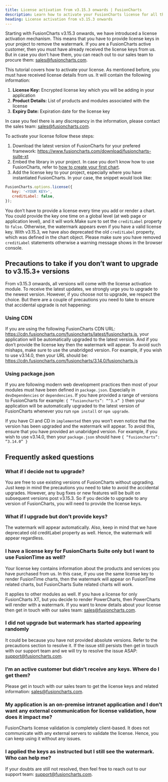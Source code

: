 ```yaml
---
title: License activation from v3.15.3 onwards | FusionCharts
description: Learn how to activate your FusionCharts license for all the packages after v.3.15.3.
heading: License activation from v3.15.3 onwards
---
```


Starting with FusionCharts v3.15.3 onwards, we have introduced a license activation mechanism. This means that you have to provide license keys in your project to remove the watermark. If you are a FusionCharts active customer, then you must have already received the license keys from us. But in case you don’t have them, you can reach out to our sales team to procure them: sales@fusioncharts.com.

This tutorial covers how to activate your license. As mentioned before, you must have received license details from us. It will contain the following information:

1. **License Key:** Encrypted license key which you will be adding in your application
2. **Product Details:** List of products and modules associated with the license
3. **Expiry Date:** Expiration date for the license key

In case you feel there is any discrepancy in the information, please contact the sales team: sales@fusioncharts.com.

To activate your license follow these steps:

1. Download the latest version of FusionCharts for your prefered framework: https://www.fusioncharts.com/download/fusioncharts-suite-xt
2. Embed the library in your project. In case you don’t know how to use FusionCharts, refer to [how to create your first chart](https://www.fusioncharts.com/dev/getting-started/plain-javascript/your-first-chart-using-plain-javascript).
3. Add the license key to your project, especially where you have instantiated FusionCharts. In your case, the snippet would look like:

```javascript
FusionCharts.options.license({
   key: '<YOUR KEY>',
   creditLabel: false,
});
```

You don’t have to provide a license every time you add or render a chart.
You could provide the key one time on a global level (at web page or application level), and it will work.Make sure to set the `creditLabel` property to `false`. Otherwise, the watermark appears even if you have a valid license key.
With v3.15.3, we have also deprecated the old `creditLabel` property, which was defined in the chart object. Please make sure you have removed `creditLabel` statements otherwise a warning message shows in the browser console.

## Precautions to take if you don’t want to upgrade to v3.15.3+ versions

From v3.15.3 onwards, all versions will come with the license activation module.
To receive the latest updates, we strongly urge you to upgrade to the newest version. However, if you choose not to upgrade, we respect the choice.
But there are a couple of precautions you need to take to ensure that accidental upgrade is not happening:

### Using CDN

If you are using the following FusionCharts CDN URL: https://cdn.fusioncharts.com/fusioncharts/latest/fusioncharts.js, your application will be automatically upgraded to the latest version. And if you don’t provide the license key then the watermark will appear. To avoid such mishaps, make sure to use the unabridged version. For example, if you wish to use v3.14.0, then your URL should be: https://cdn.fusioncharts.com/fusioncharts/3.14.0/fusioncharts.js

### Using package.json

If you are following modern web development practices then most of your modules must have been defined in `package.json`. Especially in `devDependencies` or `dependencies`. If you have provided a range of versions to FusionCharts for example: `{ “fusioncharts”: “^3.x” }` then your application will be automatically upgraded to the latest version of FusionCharts whenever you run `npm install` or `npm upgrade`.

If you have CI and CD in `implemented` then you won’t even notice that the version has been upgraded and the watermark will appear. To avoid this, ensure that you have provided an unabridged version. For example, if you wish to use v3.14.0, then your `package.json` should have `{ “fusioncharts”: “3.14.0” }`

## Frequently asked questions

### What if I decide not to upgrade?

You are free to use existing versions of FusionCharts without upgrading. Just keep in mind the precautions you need to take to avoid the accidental upgrades. However, any bug fixes or new features will be built on subsequent versions post v3.15.3. So if you decide to upgrade to any version of FusionCharts, you will need to provide the license keys.

### What if I upgrade but don’t provide keys?

The watermark will appear automatically. Also, keep in mind that we have deprecated old creditLabel property as well. Hence, the watermark will appear regardless.

### I have a license key for FusionCharts Suite only but I want to use FusionTime as well?

Your license key contains information about the products and services you have purchased from us. In this case, if you use the same license key to render FusionTime charts, then the watermark will appear on FusionTime related charts, but FusionCharts Suite related charts will work.

It applies to other modules as well. If you have a license for only FusionCharts XT, but you decide to render PowerCharts, then PowerCharts will render with a watermark. If you want to know details about your license then get in touch with our sales team: sales@fusioncharts.com.

### I did not upgrade but watermark has started appearing randomly

It could be because you have not provided absolute versions. Refer to the precautions section to resolve it. If the issue still persists then get in touch with our support team and we will try to resolve the issue ASAP: support@fusioncharts.com.

### I’m an active customer but didn’t receive any keys. Where do I get them?

Please get in touch with our sales team to get the license keys and related information: sales@fusioncharts.com.

### My application is an on-premise intranet application and I don’t want any external communication for license validation, how does it impact me?

FusionCharts license validation is completely client-based. It does not communicate with any external servers to validate the license. Hence, you can keep using it without any issues.

### I applied the keys as instructed but I still see the watermark. Who can help me?

If your doubts are still not resolved, then feel free to reach out to our support team: support@fusioncharts.com.
